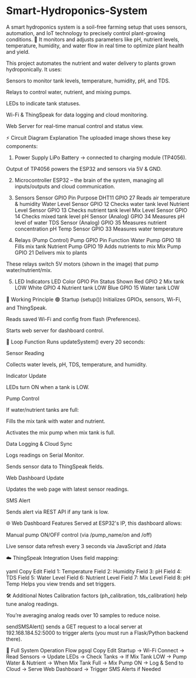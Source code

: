 # Smart-Hydroponics-System
A smart hydroponics system is a soil-free farming setup that uses sensors, automation, and IoT technology to precisely control plant-growing conditions. 🌱 It monitors and adjusts parameters like pH, nutrient levels, temperature, humidity, and water flow in real time to optimize plant health and yield. 





This project automates the nutrient and water delivery to plants grown hydroponically. It uses:

Sensors to monitor tank levels, temperature, humidity, pH, and TDS.

Relays to control water, nutrient, and mixing pumps.

LEDs to indicate tank statuses.

Wi-Fi & ThingSpeak for data logging and cloud monitoring.

Web Server for real-time manual control and status view.

⚡ Circuit Diagram Explanation
The uploaded image shows these key components:

1. Power Supply
LiPo Battery → connected to charging module (TP4056).

Output of TP4056 powers the ESP32 and sensors via 5V & GND.

2. Microcontroller
ESP32 – the brain of the system, managing all inputs/outputs and cloud communication.

3. Sensors
Sensor	GPIO Pin	Purpose
DHT11	GPIO 27	Reads air temperature & humidity
Water Level Sensor	GPIO 12	Checks water tank level
Nutrient Level Sensor	GPIO 13	Checks nutrient tank level
Mix Level Sensor	GPIO 14	Checks mixed tank level
pH Sensor (Analog)	GPIO 34	Measures pH level of water
TDS Sensor (Analog)	GPIO 35	Measures nutrient concentration
pH Temp Sensor	GPIO 33	Measures water temperature

4. Relays (Pump Control)
Pump	GPIO Pin	Function
Water Pump	GPIO 18	Fills mix tank
Nutrient Pump	GPIO 19	Adds nutrients to mix
Mix Pump	GPIO 21	Delivers mix to plants

These relays switch 5V motors (shown in the image) that pump water/nutrient/mix.

5. LED Indicators
LED Color	GPIO Pin	Status Shown
Red	GPIO 2	Mix tank LOW
White	GPIO 4	Nutrient tank LOW
Blue	GPIO 15	Water tank LOW

🔄 Working Principle
🟢 Startup (setup())
Initializes GPIOs, sensors, Wi-Fi, and ThingSpeak.

Reads saved Wi-Fi and config from flash (Preferences).

Starts web server for dashboard control.

📡 Loop Function
Runs updateSystem() every 20 seconds:

Sensor Reading

Collects water levels, pH, TDS, temperature, and humidity.

Indicator Update

LEDs turn ON when a tank is LOW.

Pump Control

If water/nutrient tanks are full:

Fills the mix tank with water and nutrient.

Activates the mix pump when mix tank is full.

Data Logging & Cloud Sync

Logs readings on Serial Monitor.

Sends sensor data to ThingSpeak fields.

Web Dashboard Update

Updates the web page with latest sensor readings.

SMS Alert

Sends alert via REST API if any tank is low.

🌐 Web Dashboard Features
Served at ESP32's IP, this dashboard allows:

Manual pump ON/OFF control (via /pump_name/on and /off)

Live sensor data refresh every 3 seconds via JavaScript and /data

☁️ ThingSpeak Integration
Uses field mapping:

yaml
Copy
Edit
Field 1: Temperature
Field 2: Humidity
Field 3: pH
Field 4: TDS
Field 5: Water Level
Field 6: Nutrient Level
Field 7: Mix Level
Field 8: pH Temp
Helps you view trends and set triggers.

🛠️ Additional Notes
Calibration factors (ph_calibration, tds_calibration) help tune analog readings.

You’re averaging analog reads over 10 samples to reduce noise.

sendSMSAlert() sends a GET request to a local server at 192.168.184.52:5000 to trigger alerts (you must run a Flask/Python backend there).

🔁 Full System Operation Flow
pgsql
Copy
Edit
Startup → Wi-Fi Connect → Read Sensors →
Update LEDs → Check Tanks →
If Mix Tank LOW → Pump Water & Nutrient →
When Mix Tank Full → Mix Pump ON →
Log & Send to Cloud → Serve Web Dashboard →
Trigger SMS Alerts if Needed

